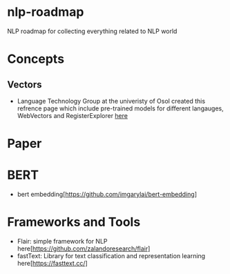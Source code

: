 # nlp-roadmap
NLP roadmap for collecting everything related to NLP world

# Concepts
## Vectors
* Language Technology Group at the univeristy of Osol created this refrence page which include pre-trained models for different langauges, WebVectors and RegisterExplorer [here](http://vectors.nlpl.eu/)

# Paper

# BERT
* bert embedding[https://github.com/imgarylai/bert-embedding]

# Frameworks and Tools
* Flair: simple framework for NLP here[https://github.com/zalandoresearch/flair]
* fastText: Library for text classification and representation learning here[https://fasttext.cc/]